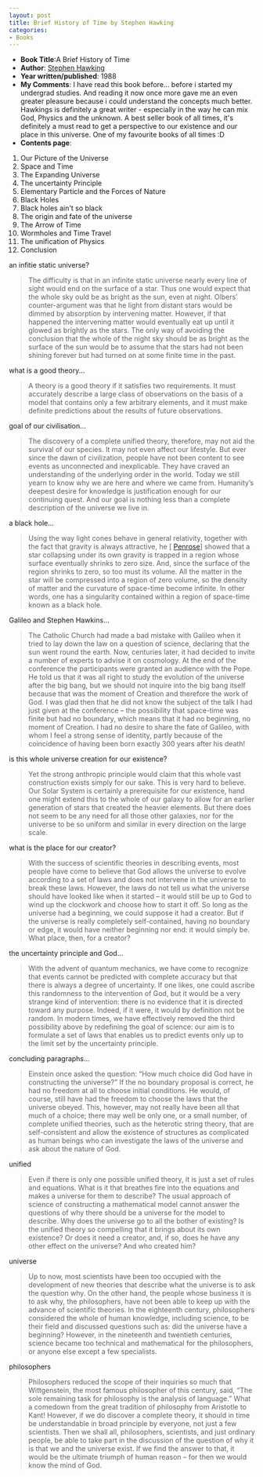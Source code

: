 ```yaml
---
layout: post
title: Brief History of Time by Stephen Hawking
categories:
- Books
---
```


- **Book Title**:A Brief History of Time
- **Author**: [Stephen Hawking ](http://en.wikipedia.org/wiki/Stephen_Hawking)
- **Year written/published**: 1988
- **My Comments**: I have read this book before... before i started my undergrad studies. And reading it now once more gave me an even greater pleasure because i could understand the concepts much better. Hawkings is definitely a great writer - especially in the way he can mix God, Physics and the unknown. A best seller book of all times, it's definitely a must read to get a perspective to our existence and our place in this universe. One of my favourite books of all times :D
- **Contents page**:

1. Our Picture of the Universe
2. Space and Time
3. The Expanding Universe
4. The uncertainty Principle
5. Elementary Particle and the Forces of Nature
6. Black Holes
7. Black holes ain't so black
8. The origin and fate of the universe
9. The Arrow of Time
10. Wormholes and Time Travel
11. The unification of Physics
12. Conclusion

an infitie static universe?

> The difficulty is that in an infinite static universe nearly every line of sight would end on the surface of a star. Thus one would expect that the whole sky ould be as bright as the sun, even at night. Olbers’ counter-argument was that he light from distant stars would be dimmed by absorption by intervening matter. However, if that happened the intervening matter would eventually eat up until it glowed as brightly as the stars. The only way of avoiding the conclusion that the whole of the night sky should be as bright as the surface of the sun would be to assume that the stars had not been shining forever but had turned on at some finite time in the past.

what is a good theory...

> A theory is a good theory if it satisfies two requirements. It must accurately describe a large class of observations on the basis of a model that contains only a few arbitrary elements, and it must make definite predictions about the results of future observations.

goal of our civilisation...

> The discovery of a complete unified theory, therefore, may not aid the survival of our species. It may not even affect our lifestyle. But ever since the dawn of civilization, people have not been content to see events as unconnected and inexplicable. They have craved an understanding of the underlying order in the world. Today we still yearn to know why we are here and where we came from. Humanity’s deepest desire for knowledge is justification enough for our continuing quest. And our goal is nothing less than a complete description of the universe we live in.

a black hole...

> Using the way light cones behave in general relativity, together with the fact that gravity is always attractive, he [ [Penrose](http://en.wikipedia.org/wiki/Roger_Penrose)] showed that a star collapsing under its own gravity is trapped in a region whose surface eventually shrinks to zero size. And, since the surface of the region shrinks to zero, so too must its volume. All the matter in the star will be compressed into a region of zero volume, so the density of matter and the curvature of space-time become infinite. In other words, one has a singularity contained within a region of space-time known as a black hole.

Galileo and Stephen Hawkins...

> The Catholic Church had made a bad mistake with Galileo when it tried to lay down the law on a question of science, declaring that the sun went round the earth. Now, centuries later, it had decided to invite a number of experts to advise it on cosmology. At the end of the conference the participants were granted an audience with the Pope. He told us that it was all right to study the evolution of the universe after the big bang, but we should not inquire into the big bang itself because that was the moment of Creation and therefore the work of God. I was glad then that he did not know the subject of the talk I had just given at the conference – the possibility that space-time was finite but had no boundary, which means that it had no beginning, no moment of Creation. I had no desire to share the fate of Galileo, with whom I feel a strong sense of identity, partly because of the coincidence of having been born exactly 300 years after his death!

is this whole universe creation for our existence?

> Yet the strong anthropic principle would claim that this whole vast construction exists simply for our sake. This is very hard to believe. Our Solar System is certainly a prerequisite for our existence, hand one might extend this to the whole of our galaxy to allow for an earlier generation of stars that created the heavier elements. But there does not seem to be any need for all those other galaxies, nor for the universe to be so uniform and similar in every direction on the large scale.

what is the place for our creator?

> With the success of scientific theories in describing events, most people have come to believe that God allows the universe to evolve according to a set of laws and does not intervene in the universe to break these laws. However, the laws do not tell us what the universe should have looked like when it started – it would still be up to God to wind up the clockwork and choose how to start it off. So long as the universe had a beginning, we could suppose it had a creator. But if the universe is really completely self-contained, having no boundary or edge, it would have neither beginning nor end: it would simply be. What place, then, for a creator?

the uncertainty principle and God...

> With the advent of quantum mechanics, we have come to recognize that events cannot be predicted with complete accuracy but that there is always a degree of uncertainty. If one likes, one could ascribe this randomness to the intervention of God, but it would be a very strange kind of intervention: there is no evidence that it is directed toward any purpose. Indeed, if it were, it would by definition not be random. In modern times, we have effectively removed the third possibility above by redefining the goal of science: our aim is to formulate a set of laws that enables us to predict events only up to the limit set by the uncertainty principle.

concluding paragraphs...

> Einstein once asked the question: “How much choice did God have in constructing the universe?” If the no boundary proposal is correct, he had no freedom at all to choose initial conditions. He would, of course, still have had the freedom to choose the laws that the universe obeyed. This, however, may not really have been all that much of a choice; there may well be only one, or a small number, of complete unified theories, such as the heterotic string theory, that are self-consistent and allow the existence of structures as complicated as human beings who can investigate the laws of the universe and ask about the nature of God.

unified

> Even if there is only one possible unified theory, it is just a set of rules and equations. What is it that breathes fire into the equations and makes a universe for them to describe? The usual approach of science of constructing a mathematical model cannot answer the questions of why there should be a universe for the model to describe. Why does the universe go to all the bother of existing? Is the unified theory so compelling that it brings about its own existence? Or does it need a creator, and, if so, does he have any other effect on the universe? And who created him?

universe

> Up to now, most scientists have been too occupied with the development of new theories that describe what the universe is to ask the question why. On the other hand, the people whose business it is to ask why, the philosophers, have not been able to keep up with the advance of scientific theories. In the eighteenth century, philosophers considered the whole of human knowledge, including science, to be their field and discussed questions such as: did the universe have a beginning? However, in the nineteenth and twentieth centuries, science became too technical and mathematical for the philosophers, or anyone else except a few specialists.

philosophers

> Philosophers reduced the scope of their inquiries so much that Wittgenstein, the most famous philosopher of this century, said, “The sole remaining task for philosophy is the analysis of language.” What a comedown from the great tradition of philosophy from Aristotle to Kant! However, if we do discover a complete theory, it should in time be understandable in broad principle by everyone, not just a few scientists. Then we shall all, philosophers, scientists, and just ordinary people, be able to take part in the discussion of the question of why it is that we and the universe exist. If we find the answer to that, it would be the ultimate triumph of human reason – for then we would know the mind of God.

